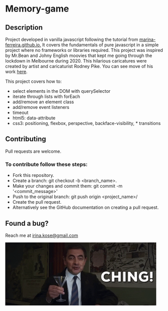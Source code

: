 # Memory-game
## Description 
Project developed in vanilla javascript following the tutorial from [marina-ferreira.github.io.](https://marina-ferreira.github.io/projects/js/memory-game/)
It covers the fundamentals of pure javascript in a simple project where no frameworks or libraries required. This project was inspired by Mr.Bean and Johny English moovies that kept me going through the lockdown in Melbourne during 2020. This hilarious caricatures were created by artist and caricaturist Rodney Pike. You can see move of his work [here](https://www.instagram.com/rodneypike/?utm_source=ig_embed).

This project covers how to:

* select elements in the DOM with querySelector
* iterate through lists with forEach
* add/remove an element class
* add/remove event listeners
* timeout
* html5: data-attribute
* css3: positioning, flexbox, perspective, backface-visibility, * transitions

## Contributing 
Pull requests are welcome. 
### To contribute follow these steps:
* Fork this repository.
* Create a branch: git checkout -b <branch_name>.
* Make your changes and commit them: git commit -m '<commit_message>'
* Push to the original branch: git push origin <project_name>/
* Create the pull request.
* Alternatively see the GitHub documentation on creating a pull request.


## Found a bug?
Reach me at irina.kose@gmail.com

![](/giphy.gif)
